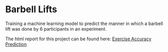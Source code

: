 # Barbell Lifts

Training a machine learning model to predict the manner in which a barbell lift was done by 6 participants in an experiment.

The html report for this project can be found here: [Exercise Accuracy Prediction](https://sarthakgiri32.github.io/ExerciseType/)
